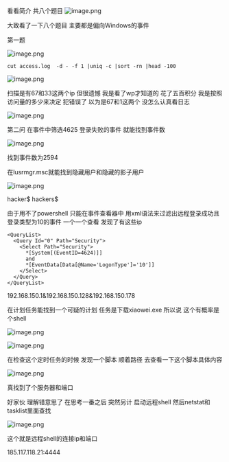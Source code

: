 看看简介 共八个题目
![image.png](https://s2.loli.net/2025/04/11/a9BlTFsu6PVRwSv.png)

大致看了一下八个题目 主要都是偏向Windows的事件

第一题

![image.png](https://s2.loli.net/2025/04/11/bwI1Di4ZSYhcjeX.png)

```
cut access.log  -d - -f 1 |uniq -c |sort -rn |head -100
```

![image.png](https://s2.loli.net/2025/04/12/mGfrwJ9HeQCs5RO.png)

扫描是有67和33这两个ip 但很遗憾 我是看了wp才知道的 花了五百积分 我是按照访问量的多少来决定 犯错误了 以为是67和1这两个 没怎么认真看日志

![image.png](https://s2.loli.net/2025/04/12/6vVKHarjcNIJhU7.png)


第二问 在事件中筛选4625 登录失败的事件 就能找到事件数

![image.png](https://s2.loli.net/2025/04/11/QcRtzLfdjyXJIDe.png)

找到事件数为2594

在lusrmgr.msc就能找到隐藏用户和隐藏的影子用户

![image.png](https://s2.loli.net/2025/04/11/Ry8gdzhBHpZkTLW.png)

hacker$ hackers$

由于用不了powershell 只能在事件查看器中 用xml语法来过滤出远程登录成功且登录类型为10的事件 一个一个查看 发现了有这些ip

```
<QueryList>
  <Query Id="0" Path="Security">
    <Select Path="Security">
      *[System[(EventID=4624)]] 
      and 
      *[EventData[Data[@Name='LogonType']='10']]
    </Select>
  </Query>
</QueryList>
```

192.168.150.1&192.168.150.128&192.168.150.178



在计划任务能找到一个可疑的计划 任务是下载xiaowei.exe 所以说 这个有概率是个shell

![image.png](https://s2.loli.net/2025/04/11/O7bgMi9KDyYmsXW.png)


![image.png](https://s2.loli.net/2025/04/11/LvpZsFGxm5RN4IP.png)


在检查这个定时任务的时候 发现一个脚本 顺着路径 去查看一下这个脚本具体内容 

![image.png](https://s2.loli.net/2025/04/11/rbSqdzZG3FnV6lc.png)


真找到了个服务器和端口

好家伙 理解错意思了 在思考一番之后 突然另计 启动远程shell 然后netstat和tasklist里面查找


![image.png](https://s2.loli.net/2025/04/11/GbDKdlqctQaOrv3.png)

这个就是远程shell的连接ip和端口

185.117.118.21:4444